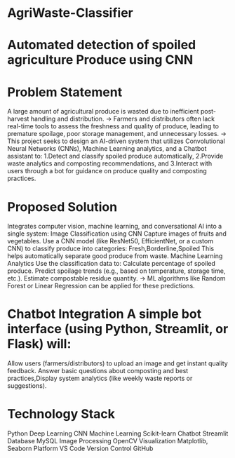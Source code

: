 # AgriWaste-Classifier
# Automated detection of spoiled agriculture Produce using CNN
# Problem Statement
A large amount of agricultural produce is wasted due to inefficient post-harvest handling and distribution.
-> Farmers and distributors often lack real-time tools to assess the freshness and quality of produce, leading to premature spoilage, poor storage management, and unnecessary losses.
-> This project seeks to design an AI-driven system that utilizes Convolutional Neural Networks (CNNs), Machine Learning analytics, and a Chatbot assistant to:
   1.Detect and classify spoiled produce automatically,
   2.Provide waste analytics and composting recommendations, and
   3.Interact with users through a bot for guidance on produce quality and composting practices.
# Proposed Solution
Integrates computer vision, machine learning, and conversational AI into a single system:
Image Classification using CNN
   Capture images of fruits and vegetables.
   Use a CNN model (like ResNet50, EfficientNet, or a custom CNN) to classify produce into categories:
   Fresh,Borderline,Spoiled
   This helps automatically separate good produce from waste.
Machine Learning Analytics
   Use the classification data to: Calculate percentage of spoiled produce. Predict spoilage trends (e.g., based on temperature, storage time, etc.).
   Estimate compostable residue quantity.
-> ML algorithms like Random Forest or Linear Regression can be applied for these predictions.
# Chatbot Integration A simple bot interface (using Python, Streamlit, or Flask) will:
Allow users (farmers/distributors) to upload an image and get instant quality feedback. Answer basic questions about composting and best practices,Display system analytics (like weekly waste reports or suggestions).
# Technology Stack
Python
Deep Learning	CNN 
Machine Learning	Scikit-learn
Chatbot	Streamlit
Database	MySQL
Image Processing	OpenCV
Visualization	Matplotlib, Seaborn
Platform	VS Code
Version Control	GitHub
